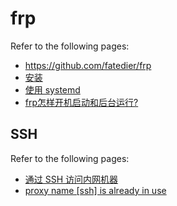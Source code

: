 # frp

Refer to the following pages:

- https://github.com/fatedier/frp
- [安装](https://gofrp.org/docs/setup/)
- [使用 systemd](https://gofrp.org/docs/setup/systemd/)
- [frp怎样开机启动和后台运行?](https://github.com/fatedier/frp/issues/176)

## SSH

Refer to the following pages:

- [通过 SSH 访问内网机器](https://gofrp.org/docs/examples/ssh/)
- [proxy name [ssh] is already in use](https://github.com/fatedier/frp/issues/458#issuecomment-711144139)
